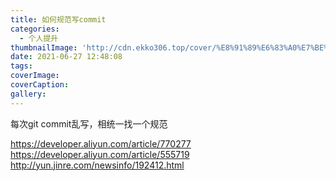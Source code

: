 ```yaml
---
title: 如何规范写commit
categories:
  - 个人提升
thumbnailImage: 'http://cdn.ekko306.top/cover/%E8%91%89%E6%83%A0%E7%BE%8E.jpg'
date: 2021-06-27 12:48:08
tags:
coverImage:
coverCaption:
gallery:
---
```

每次git commit乱写，相统一找一个规范
<!-- more -->
<!-- toc -->

https://developer.aliyun.com/article/770277
https://developer.aliyun.com/article/555719
http://yun.jinre.com/newsinfo/192412.html